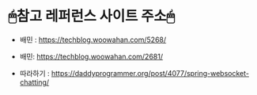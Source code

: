 # 🖱참고 레퍼런스 사이트 주소🖱

* 배민 : https://techblog.woowahan.com/5268/
* 배민: https://techblog.woowahan.com/2681/

* 따라하기 : https://daddyprogrammer.org/post/4077/spring-websocket-chatting/

